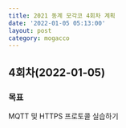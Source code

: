 ```yaml
---
title: 2021 동계 모각코 4회차 계획
date: '2022-01-05 05:13:00'
layout: post
category: mogacco
---
```


## 4회차(2022-01-05)

### 목표
MQTT 및 HTTPS 프로토콜 실습하기
